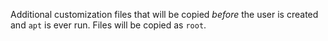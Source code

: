 Additional customization files that will be copied _before_ the user is created and `apt` is ever run. Files will be copied as `root`.
